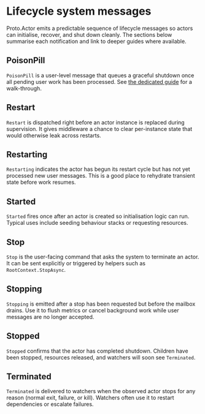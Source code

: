 # Lifecycle system messages

Proto.Actor emits a predictable sequence of lifecycle messages so actors can initialise, recover, and shut down cleanly. The sections below summarise each notification and link to deeper guides where available.

## PoisonPill
`PoisonPill` is a user-level message that queues a graceful shutdown once all pending user work has been processed. See [the dedicated guide](poison-pill.md) for a walk-through.

## Restart
`Restart` is dispatched right before an actor instance is replaced during supervision. It gives middleware a chance to clear per-instance state that would otherwise leak across restarts.

## Restarting
`Restarting` indicates the actor has begun its restart cycle but has not yet processed new user messages. This is a good place to rehydrate transient state before work resumes.

## Started
`Started` fires once after an actor is created so initialisation logic can run. Typical uses include seeding behaviour stacks or requesting resources.

## Stop
`Stop` is the user-facing command that asks the system to terminate an actor. It can be sent explicitly or triggered by helpers such as `RootContext.StopAsync`.

## Stopping
`Stopping` is emitted after a stop has been requested but before the mailbox drains. Use it to flush metrics or cancel background work while user messages are no longer accepted.

## Stopped
`Stopped` confirms that the actor has completed shutdown. Children have been stopped, resources released, and watchers will soon see `Terminated`.

## Terminated
`Terminated` is delivered to watchers when the observed actor stops for any reason (normal exit, failure, or kill). Watchers often use it to restart dependencies or escalate failures.
